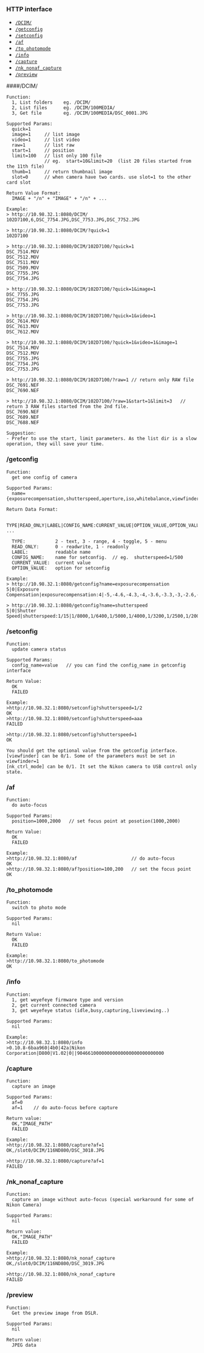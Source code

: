 ### HTTP interface
+ [`/DCIM/`](#iface_list_directory)
+ [`/getconfig`](#iface_getconfig)
+ [`/setconfig`](#iface_setconfig)
+ [`/af`](#iface_af)
+ [`/to_photomode`](#iface_to_photomode)
+ [`/info`](#iface_info)
+ [`/capture`](#iface_capture)
+ [`/nk_nonaf_capture`](#iface_nk_nonaf_capture)
+ [`/preview`](#iface_preview)

####/DCIM/
<a name="iface_list_directory"> </a>

```
Function:
  1, List folders    eg. /DCIM/
  2, List files      eg. /DCIM/100MEDIA/
  3, Get file        eg. /DCIM/100MEDIA/DSC_0001.JPG

Supported Params:
  quick=1
  image=1     // list image
  video=1     // list video
  raw=1       // list raw
  start=1     // position
  limit=100   // list only 100 file
              // eg.  start=10&limit=20  (list 20 files started from the 11th file)
  thumb=1     // return thumbnail image
  slot=0      // when camera have two cards. use slot=1 to the other card slot

Return Value Format:
  IMAGE + "/n" + "IMAGE" + "/n" + ...

Example:
> http://10.98.32.1:8080/DCIM/
102D7100,6,DSC_7754.JPG,DSC_7753.JPG,DSC_7752.JPG

> http://10.98.32.1:8080/DCIM/?quick=1
102D7100

> http://10.98.32.1:8080/DCIM/102D7100/?quick=1
DSC_7514.MOV
DSC_7512.MOV
DSC_7511.MOV
DSC_7509.MOV
DSC_7755.JPG
DSC_7754.JPG

> http://10.98.32.1:8080/DCIM/102D7100/?quick=1&image=1
DSC_7755.JPG
DSC_7754.JPG
DSC_7753.JPG

> http://10.98.32.1:8080/DCIM/102D7100/?quick=1&video=1
DSC_7614.MOV
DSC_7613.MOV
DSC_7612.MOV

> http://10.98.32.1:8080/DCIM/102D7100/?quick=1&video=1&image=1
DSC_7514.MOV
DSC_7512.MOV
DSC_7755.JPG
DSC_7754.JPG
DSC_7753.JPG

> http://10.98.32.1:8080/DCIM/102D7100/?raw=1 // return only RAW file
DSC_7691.NEF
DSC_7690.NEF

> http://10.98.32.1:8080/DCIM/102D7100/?raw=1&start=1&limit=3   // return 3 RAW files started from the 2nd file.
DSC_7690.NEF
DSC_7689.NEF
DSC_7688.NEF

Suggestion:
- Prefer to use the start, limit parameters. As the list dir is a slow operation, they will save your time.

```

### /getconfig
<a name="iface_getconfig"> </a>

```
Function:
  get one config of camera

Supported Params:
  name={exposurecompensation,shutterspeed,aperture,iso,whitebalance,viewfinder,nk_ctrl_mode}

Return Data Format:

  TYPE|READ_ONLY|LABEL|CONFIG_NAME:CURRENT_VALUE|OPTION_VALUE,OPTION_VALUE,OPTION_VALUE ...

  TYPE:           2 - text, 3 - range, 4 - toggle, 5 - menu
  READ_ONLY:      0 - readwrite, 1 - readonly
  LABEL:          readable name
  CONFIG_NAME:    name for setconfig.  // eg.  shutterspeed=1/500
  CURRENT_VALUE:  current value
  OPTION_VALUE:   option for setconfig

Example:
> http://10.98.32.1:8080/getconfig?name=exposurecompensation
5|0|Exposure Compensation|exposurecompensation:4|-5,-4.6,-4.3,-4,-3.6,-3.3,-3,-2.6,-2.3,-2,-1.6,-1.3,-1.0,-0.6,-0.3,0,0.3,0.6,1.0,1.3,1.6,2,2.3,2.6,3,3.3,3.6,4,4.3,4.6,5

> http://10.98.32.1:8080/getconfig?name=shutterspeed
5|0|Shutter Speed|shutterspeed:1/15|1/8000,1/6400,1/5000,1/4000,1/3200,1/2500,1/2000,1/1600,1/1250,1/1000,1/800,1/640,1/500,1/400,1/320,1/250,1/200,1/160,1/125,1/100,1/80,1/60,1/50,1/40,1/30,1/25,1/20,1/15,1/13,1/10,1/8,1/6,1/5,1/4,1/3,10/25,1/2,10/16,10/13,1,13/10,16/10,2,25/10,3,4,5,6,8,10,13,15,20,25,30,65535/65533,65535/65534,65535/65535
```

### /setconfig
<a name="iface_setconfig"> </a>

```
Function:
  update camera status

Supported Params:
  config_name=value   // you can find the config_name in getconfig interface

Return Value:
  OK
  FAILED

Example:
>http://10.98.32.1:8080/setconfig?shutterspeed=1/2
OK
>http://10.98.32.1:8080/setconfig?shutterspeed=aaa
FAILED

>http://10.98.32.1:8080/setconfig?shutterspeed=1
OK

You should get the optional value from the getconfig interface.
[viewfinder] can be 0/1. Some of the parameters must be set in viewfinder=1
[nk_ctrl_mode] can be 0/1. It set the Nikon camera to USB control only state.

```

### /af
<a name="iface_af"> </a>

```
Function:
  do auto-focus

Supported Params:
  position=1000,2000   // set focus point at posotion(1000,2000)

Return Value:
  OK
  FAILED

Example:
>http://10.98.32.1:8080/af                    // do auto-focus
OK
>http://10.98.32.1:8080/af?position=100,200   // set the focus point
OK

```

### /to_photomode
<a name="iface_to_photomode"> </a>

```
Function:
  switch to photo mode

Supported Params:
  nil

Return Value:
  OK
  FAILED

Example:
>http://10.98.32.1:8080/to_photomode
OK
```

### /info
<a name="iface_info"> </a>

```
Function:
  1, get weyefeye firmware type and version
  2, get current connected camera
  3, get weyefeye status (idle,busy,capturing,liveviewing..)

Supported Params:
  nil

Example:
>http://10.98.32.1:8080/info
>0.10.8-6baa960|4b0|42a|Nikon Corporation|D800|V1.02|0||90466100000000000000000000000000
```

### /capture
<a name="iface_capture"> </a>

```
Function:
  capture an image

Supported Params:
  af=0
  af=1    // do auto-focus before capture

Return value:
  OK,"IMAGE_PATH"
  FAILED

Example:
>http://10.98.32.1:8080/capture?af=1
OK,/slot0/DCIM/116ND800/DSC_3018.JPG

>http://10.98.32.1:8080/capture?af=1
FAILED
```

### /nk_nonaf_capture
<a name="iface_nk_nonaf_capture"> </a>

```
Function:
  capture an image without auto-focus (special workaround for some of Nikon Camera)

Supported Params:
  nil

Return value:
  OK,"IMAGE_PATH"
  FAILED

Example:
>http://10.98.32.1:8080/nk_nonaf_capture
OK,/slot0/DCIM/116ND800/DSC_3019.JPG

>http://10.98.32.1:8080/nk_nonaf_capture
FAILED
```

### /preview
<a name="iface_preview"> </a>

```
Function:
  Get the preview image from DSLR.

Supported Params:
  nil

Return value:
  JPEG data
```
